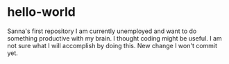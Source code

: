 # hello-world
Sanna's first repository
I am currently unemployed and want to do something productive with my brain. I thought coding might be useful.
I am not sure what I will accomplish by doing this.
New change I won't commit yet.
